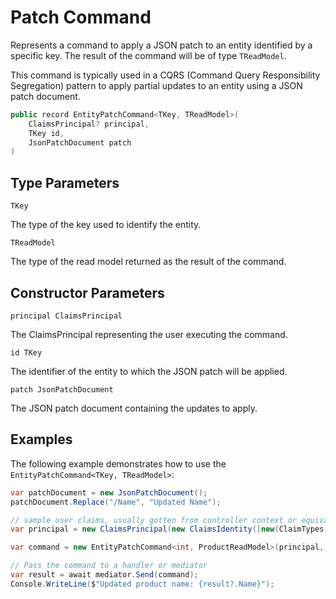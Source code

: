 # Patch Command

Represents a command to apply a JSON patch to an entity identified by a specific key. The result of the command will be of type `TReadModel`.

This command is typically used in a CQRS (Command Query Responsibility Segregation) pattern to apply partial updates to an entity using a JSON patch document.

```c#
public record EntityPatchCommand<TKey, TReadModel>(
    ClaimsPrincipal? principal, 
    TKey id, 
    JsonPatchDocument patch
)
```

## Type Parameters

`TKey`

The type of the key used to identify the entity.

`TReadModel`

The type of the read model returned as the result of the command.

## Constructor Parameters

`principal ClaimsPrincipal`

The ClaimsPrincipal representing the user executing the command.

`id TKey`

The identifier of the entity to which the JSON patch will be applied.

`patch JsonPatchDocument`

The JSON patch document containing the updates to apply.

## Examples

The following example demonstrates how to use the `EntityPatchCommand<TKey, TReadModel>`:

```c#
var patchDocument = new JsonPatchDocument();
patchDocument.Replace("/Name", "Updated Name");

// sample user claims, usually gotten from controller context or equivalent
var principal = new ClaimsPrincipal(new ClaimsIdentity([new(ClaimTypes.Name, "JohnDoe")]));

var command = new EntityPatchCommand<int, ProductReadModel>(principal, 123, patchDocument);

// Pass the command to a handler or mediator
var result = await mediator.Send(command);
Console.WriteLine($"Updated product name: {result?.Name}");
```
